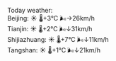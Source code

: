 Today weather:  
Beijing: ☀️   🌡️+3°C 🌬️→26km/h  
Tianjin: ☀️   🌡️+2°C 🌬️↓31km/h  
Shijiazhuang: ☀️   🌡️+7°C 🌬️↓11km/h  
Tangshan: ☀️   🌡️+1°C 🌬️↓21km/h  
